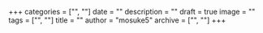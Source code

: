 +++
categories = ["", ""]
date = ""
description = ""
draft = true
image = ""
tags = ["", ""]
title = ""
author = "mosuke5"
archive = ["", ""]
+++
